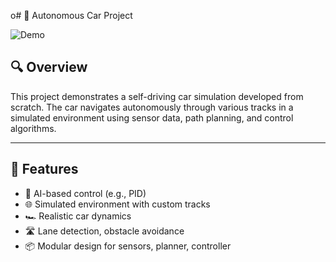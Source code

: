 o# 🚗 Autonomous Car Project

![Demo](demo/the_car.gif)

## 🔍 Overview

This project demonstrates a self-driving car simulation developed from scratch. The car navigates autonomously through various tracks in a simulated environment using sensor data, path planning, and control algorithms.

---

## 🎯 Features

- 🧠 AI-based control (e.g., PID)
- 🌐 Simulated environment with custom tracks
- 🏎️ Realistic car dynamics
- 🛣️ Lane detection, obstacle avoidance
- 📦 Modular design for sensors, planner, controller
